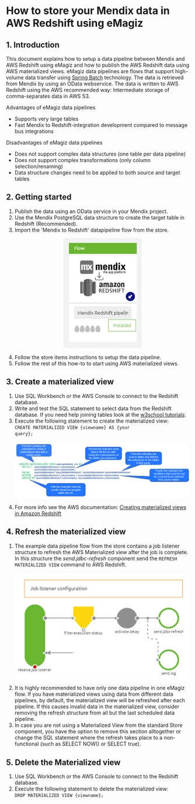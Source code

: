 # How to store your Mendix data in AWS Redshift using eMagiz

## 1. Introduction
This document explains how to setup a data pipeline between Mendix and AWS Redshift using eMagiz and how to publish the AWS Redshift data using AWS materialized views. eMagiz data pipelines are flows that support high-volume data transfer using <a href="_new">Spring Batch</a> technology. The data is retrieved from Mendix by using an OData webservice. The data is written to AWS Redshift using the AWS recommended way: Intermediate storage of comma-separates data in AWS S3.

Advantages of eMagiz data pipelines
 * Supports very large tables
 * Fast Mendix to Redshift-integration development compared to message bus integrations

Disadvantages of eMagiz data pipelines
 * Does not support complex data structures (one table per data pipeline)
 * Does not support complex transformations (only column selection/renaming)
 * Data structure changes need to be applied to both source and target tables

## 2. Getting started
1. Publish the data using an OData service in your Mendix project.
1. Use the Mendix PostgreSQL data structure to create the target table in Redshift (Recommended).
1. Import the 'Mendix to Redshift' datapipeline flow from the store.
   <p align="center"><img src="../../img/howto/datapipeline-store-item.png"></p>
1. Follow the store items instructions to setup the data pipeline.
1. Follow the rest of this how-to to start using AWS materialized views.

## 3. Create a materialized view
1. Use SQL Workbench or the AWS Console to connect to the Redshift database.
1. Write and test the SQL statement to select data from the Redshift database. If you need help joining tables look at the 
    <a target="_new" href="https://www.w3schools.com/sql/sql_join_inner.asp">w3school tutorials</a>.
1. Execute the following statement to create the materialized view:</br>
    <code>CREATE MATERIALIZED VIEW {viewname} AS {your query};</code>
    <p align="center"><img  src="../../img/howto/datapipeline-create-materialized-view.png"></p>
1. For more info see the AWS documentation: 
    <a target="_new" href="https://docs.aws.amazon.com/redshift/latest/dg/materialized-view-overview.html">Creating materialized views in Amazon Redshift</a>

## 4. Refresh the materialized view
1. The example data pipeline flow from the store contains a job listener structure to refresh the AWS Materialized view after the job is complete. In this structure the <i>send.jdbc-refresh</i> component send the <code>REFRESH MATERIALIZED VIEW</code> command to AWS Redshift.
    <p align="center"><img  src="../../img/howto/datapipeline-listener-structure.png"></p>
1. It is highly recommended to have only one data pipeline in one eMagiz flow. If you have materialized views using data from different data pipelines, by default, the materialized view will be refreshed after each pipeline. If this causes invalid data in the materialized view, consider removing the refresh structure from all but the last scheduled data pipeline.
1. In case you are not using a Materialized View from the standard Store component, you have the option to remove this section alltogether or change the SQL statement where the refresh takes place to a non-functional (such as SELECT NOW() or SELECT true).

## 5. Delete the Materialized view
1. Use SQL Workbench or the AWS Console to connect to the Redshift database.
1. Execute the following statement to delete the materialized view:</br>
<code>DROP MATERIALIZED VIEW {viewname};</code>